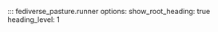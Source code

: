 <!--
SPDX-FileCopyrightText: 2023 Helge

SPDX-License-Identifier: CC-BY-4.0
-->

::: fediverse_pasture.runner
    options:
        show_root_heading: true
        heading_level: 1
